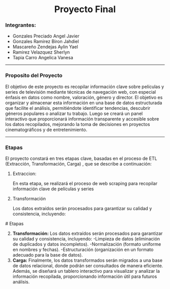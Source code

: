 <div align="center">
<h1>Proyecto Final</h1>
</div>
<div>
  <h3> Integrantes: </h3>
  <div>
    <ul>
      <li>Gonzales Preciado Angel Javier</li>
      <li>Gonzales Ramirez Biron Jahdiel</li>
      <li>Mascareño Zendejas Aylin Yael</li>
      <li>Ramirez Velazquez Sherlyn</li>
      <li>Tapia Carro Angelica Vanesa</li>
    </ul>
  </div>
</div> 
<hr>
<div>
  <h3> Proposito del Proyecto </h3>
  <p>El objetivo de este proyecto es recopilar información clave sobre películas y series de televisión mediante técnicas de navegación web, con especial énfasis en datos como nombre, valoración, género y director.
El objetivo es organizar y almacenar esta información en una base de datos estructurada que facilite el análisis, permitiéndote identificar tendencias, descubrir géneros populares o analizar tu trabajo. Luego se creará un panel interactivo que proporcionará información transparente y accesible sobre los datos recopilados, mejorando la toma de decisiones en proyectos cinematográficos y de entretenimiento.</p>
</div>
<hr>
<div>
  <h3> Etapas </h3>
  <p>El proyecto constará en tres etapas clave, basadas en el proceso de ETL (Extracción, Transformación, Carga) , que se describe a continuación:</p>
  <ol>
    <li>Extraccion:</li>
    <p>En esta etapa, se realizará el proceso de web scraping para recopilar información clave de películas y series</p>
    <li>Transformación</li>
    <p>Los datos extraídos serán procesados ​​para garantizar su calidad y consistencia, incluyendo:</p>
    
  </ol>
</div>
# Etapas
 
2. **Transformación:** 
Los datos extraídos serán procesados ​​para garantizar su calidad y consistencia, incluyendo:
-Limpieza de datos (eliminación de duplicados y datos incompletos).
-Normalización (formato uniforme en nombres y fechas).
-Estructuración (organización en un formato adecuado para la base de datos).
3. **Carga:**
Finalmente, los datos transformados serán migrados a una base de datos relacional, donde podrán ser consultados de manera eficiente. Además, se diseñará un tablero interactivo para visualizar y analizar la información recopilada, proporcionando información útil para futuros análisis. 
